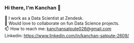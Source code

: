 ### Hi there, I'm Kanchan 👋
:woman: I work as a Data Scientist at Zendesk.<br>
👯 Would love to collaborate on fun Data Science projects.<br>
📫 How to reach me: kanchansatpute026@gmail.com <br>
Linkedin: https://www.linkedin.com/in/kanchan-satpute-2609/
<!--
**KanchanSatpute/KanchanSatpute** is a ✨ _special_ ✨ repository because its `README.md` (this file) appears on your GitHub profile.

Here are some ideas to get you started:

- 🔭 I’m currently working on ...
- 🌱 I’m currently learning ...
- 👯 I’m looking to collaborate on ...
- 🤔 I’m looking for help with ...
- 💬 Ask me about ...
- 📫 How to reach me: ...
- 😄 Pronouns: ...
- ⚡ Fun fact: ...
-->
